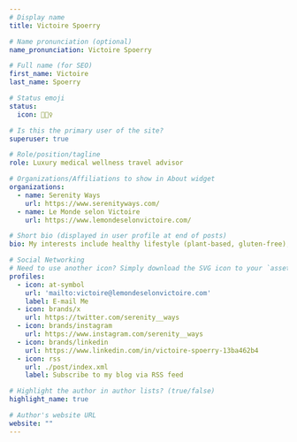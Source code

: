 ```yaml
---
# Display name
title: Victoire Spoerry

# Name pronunciation (optional)
name_pronunciation: Victoire Spoerry

# Full name (for SEO)
first_name: Victoire
last_name: Spoerry

# Status emoji
status:
  icon: 🧘🏻‍♀️

# Is this the primary user of the site?
superuser: true

# Role/position/tagline
role: Luxury medical wellness travel advisor

# Organizations/Affiliations to show in About widget
organizations:
  - name: Serenity Ways
    url: https://www.serenityways.com/
  - name: Le Monde selon Victoire
    url: https://www.lemondeselonvictoire.com/

# Short bio (displayed in user profile at end of posts)
bio: My interests include healthy lifestyle (plant-based, gluten-free), advanced longevity techniques and traditional medicines.

# Social Networking
# Need to use another icon? Simply download the SVG icon to your `assets/media/icons/` folder.
profiles:
  - icon: at-symbol
    url: 'mailto:victoire@lemondeselonvictoire.com'
    label: E-mail Me
  - icon: brands/x
    url: https://twitter.com/serenity__ways
  - icon: brands/instagram
    url: https://www.instagram.com/serenity__ways
  - icon: brands/linkedin
    url: https://www.linkedin.com/in/victoire-spoerry-13ba462b4
  - icon: rss
    url: ./post/index.xml
    label: Subscribe to my blog via RSS feed

# Highlight the author in author lists? (true/false)
highlight_name: true

# Author's website URL
website: ""
---
```


 